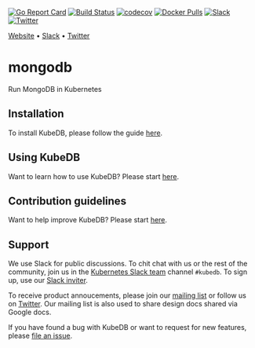 [![Go Report Card](https://goreportcard.com/badge/github.com/kubedb/mongodb)](https://goreportcard.com/report/github.com/kubedb/mongodb)
[![Build Status](https://travis-ci.org/kubedb/mongodb.svg?branch=master)](https://travis-ci.org/kubedb/mongodb)
[![codecov](https://codecov.io/gh/kubedb/mongodb/branch/master/graph/badge.svg)](https://codecov.io/gh/kubedb/mongodb)
[![Docker Pulls](https://img.shields.io/docker/pulls/kubedb/mongodb.svg)](https://hub.docker.com/r/kubedb/mongodb/)
[![Slack](https://slack.appscode.com/badge.svg)](https://slack.appscode.com)
[![Twitter](https://img.shields.io/twitter/follow/appscodehq.svg?style=social&logo=twitter&label=Follow)](https://twitter.com/intent/follow?screen_name=AppsCodeHQ)

[Website](https://kubedb.com) • [Slack](http://slack.kubernetes.io) • [Twitter](https://twitter.com/KubeDB)

# mongodb
Run MongoDB in Kubernetes

## Installation
To install KubeDB, please follow the guide [here](https://kubedb.com/docs/latest/setup/install/).

## Using KubeDB
Want to learn how to use KubeDB? Please start [here](https://kubedb.com/docs/latest/guides/).

## Contribution guidelines
Want to help improve KubeDB? Please start [here](https://kubedb.com/docs/latest/welcome/contributing/).

## Support
We use Slack for public discussions. To chit chat with us or the rest of the community, join us in the [Kubernetes Slack team](https://kubernetes.slack.com/messages/C8149MREV/) channel `#kubedb`. To sign up, use our [Slack inviter](http://slack.kubernetes.io/).

To receive product annoucements, please join our [mailing list](https://groups.google.com/forum/#!forum/kubedb) or follow us on [Twitter](https://twitter.com/KubeDB). Our mailing list is also used to share design docs shared via Google docs.

If you have found a bug with KubeDB or want to request for new features, please [file an issue](https://github.com/kubedb/project/issues/new).
